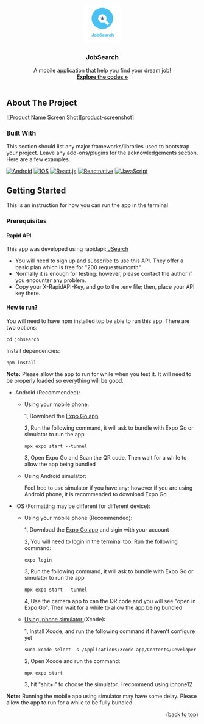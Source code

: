 <a name="readme-top"></a>

<br />
<div align="center">
  <a href="https://github.com/UOA-CS732-SE750-Students-2023/cs732-se75-assignment-cczhuang420/blob/main/jobsearch/assets/icons/icon1.png?raw=true">
    <img src="jobsearch/assets/icons/icon1.png" alt="Logo" width="100" height="100">
  </a>

  <h3 align="center">JobSearch</h3>

  <p align="center">
    A mobile application that help you find your dream job!  
    <br />
    <a href="https://github.com/UOA-CS732-SE750-Students-2023/cs732-se75-assignment-cczhuang420/tree/main/jobsearch"><strong>Explore the codes »</strong></a>
    <br />
    <br /> 
  </p>
<a name="readme-top"></a>
</div>

## About The Project   
[![Product Name Screen Shot][product-screenshot]](https://example.com)

### Built With

This section should list any major frameworks/libraries used to bootstrap your project. Leave any add-ons/plugins for the acknowledgements section. Here are a few examples.


[![Android]][Android-url]
[![IOS]][ios-url]
[![React.js]][React-url]
[![Reactnative]][Reactnative-url]
[![JavaScript]][JavaScript-url]

## Getting Started

This is an instruction for how you can run the app in the terminal

### Prerequisites

#### Rapid API
<p>This app was developed using rapidapi:<a href="https://rapidapi.com/letscrape-6bRBa3QguO5/api/jsearch"> JSearch</a> </p>

* You will need to sign up and subscribe to use this API. They offer a basic plan which is free for "200 requests/month"
* Normally it is enough for testing: however, please contact the author if you encounter any problem.
* Copy your X-RapidAPI-Key, and go to the .env file; then, place your API key there.

#### How to run?
You will need to have npm installed top be able to run this app. There are two options:
```
cd jobsearch
```  


Install dependencies:
```
npm install
```

**Note:**
Please allow the app to run for while when you test it. It will need to be properly loaded so everything will be good.


* Android (Recommended): 
  * Using your mobile phone: 
    <p> 1, Download the <a href="https://expo.dev/client"> Expo Go app</a></p>
    <p>2, Run the following command, it will ask to bundle with Expo Go or simulator to run the app </p>
    
    ```
    npx expo start --tunnel
    ```

    <p>3, Open Expo Go and Scan the QR code. Then wait for a while to allow the app being bundled</p>
    
  * Using Android simulator:
    <p>Feel free to use simulator if you have any; however if you are using Android phone, it is recommended to download Expo Go</p>


* IOS (Formatting may be different for different device):
    * Using your mobile phone (Recommended):
      <p> 1, Download the <a href="https://expo.dev/client"> Expo Go app</a> and sigin with your account</p>
      <p> 2, You will need to login in the terminal too. Run the following command: </p>
      
      ```
      expo login
      ```

      <p>3, Run the following command, it will ask to bundle with Expo Go or simulator to run the app </p>

      ```
      npx expo start --tunnel
      ```

      <p>4, Use the camera app to can the QR code and you will see "open in Expo Go". Then wait for a while to allow the app being bundled</p>

    * <a href="https://docs.expo.dev/workflow/ios-simulator/"> Using Iphone simulator </a>(Xcode):
      <p>1, Install Xcode, and run the following command if haven't configure yet</p>
      
      ```
      sudo xcode-select -s /Applications/Xcode.app/Contents/Developer
      ```

      <p>2, Open Xcode and run the command: </p>
    
      ```
      npx expo start 
      ```
      <p>3, hit "shit+i" to choose the simulator. I recommend using iphone12</p>
    
    
**Note:**
Running the mobile app using simulator may have some delay. Please allow the app to run for a while to be fully bundled.

<p align="right">(<a href="#readme-top">back to top</a>)</p>



[Android]: https://img.shields.io/badge/Android-3DDC84?style=for-the-badge&logo=android&logoColor=white
[Android-url]: https://www.android.com/intl/en_nz/

[IOS]:https://img.shields.io/badge/iOS-000000?style=for-the-badge&logo=ios&logoColor=white
[ios-url]: https://www.apple.com/nz/ios/ios-16/

[React.js]: https://img.shields.io/badge/React-20232A?style=for-the-badge&logo=react&logoColor=61DAFB
[React-url]: https://reactjs.org/

[Reactnative]: https://img.shields.io/badge/React_Native-20232A?style=for-the-badge&logo=react&logoColor=61DAFB
[Reactnative-url]: https://reactnative.dev/

[JavaScript]: https://img.shields.io/badge/JavaScript-323330?style=for-the-badge&logo=javascript&logoColor=F7DF1E
[JavaScript-url]: https://www.javascript.com/

